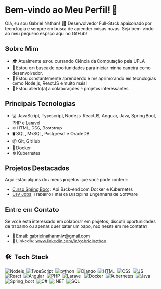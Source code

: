 # Bem-vindo ao Meu Perfil! 👋

Olá, eu sou Gabriel Nathan! 👨‍💻 Desenvolvedor Full-Stack apaixonado por tecnologia e sempre em busca de aprender coisas novas. Seja bem-vindo ao meu pequeno espaço aqui no GitHub! 

## Sobre Mim

- 🎓 Atualmente estou cursando Ciência da Computação pela UFLA.
- 💼 Estou em busca de oportunidades para iniciar minha carreira como desenvolvedor.
- 🌱 Estou constantemente aprendendo e me aprimorando em tecnologias como Node.js, ReactJS e muito mais!
- 🤝 Estou aberto(a) a colaborações e projetos interessantes.

## Principais Tecnologias

- 💻 JavaScript, Typescript, Node.js, ReactJS, Angular, Java, Spring Boot, PHP e Laravel
- 🌐 HTML, CSS, Bootstrap
- 🛢️ SQL, MySQL, Postgresql e OracleDB
- 📦 Git, GitHub
- 🐳 Docker
- ☸ Kubernetes

## Projetos Destacados

Aqui estão alguns dos meus projetos que você pode conferir:

- [Curso Spring Boot](https://github.com/GabrielNathan12/Curso-Java-Rocketseat) : Api Back-end com Docker e Kubernetes
- [Dev Jobs](https://github.com/vitormeloa/gcc188-devjobs): Trabalho Final da Disciplina Engenharia de Software

## Entre em Contato

Se você está interessado em colaborar em projetos, discutir oportunidades de trabalho ou apenas quer bater um papo, não hesite em me contatar!

- 📧 Email: gabrielnathanmiw@gmail.com
- 💼 LinkedIn: www.linkedin.com/in/gabrielnathan

## 🛠 &nbsp;Tech Stack

![Nodejs](https://img.shields.io/badge/-Node-05122A?style=flat&logo=Node.js)&nbsp;
![TypeScript](https://img.shields.io/badge/-TypeScript-05122A?style=flat&logo=TypeScript)&nbsp;
![python](https://img.shields.io/badge/-Python-05122A?style=flat&logo=Python)&nbsp;
![Django](https://img.shields.io/badge/-Django-05122A?style=flat&logo=Django)&nbsp;
![HTML](https://img.shields.io/badge/-HTML-05122A?style=flat&logo=HTML5)&nbsp;
![CSS](https://img.shields.io/badge/-CSS-05122A?style=flat&logo=CSS3&logoColor=1572B6)&nbsp;
![JS](https://img.shields.io/badge/-JavaScript-05122A?style=flat&logo=javascript)&nbsp;
![React](https://img.shields.io/badge/-React-05122A?style=flat&logo=React)&nbsp;
![Angular](https://img.shields.io/badge/-Angular-05122A?style=flat&logo=Angular)&nbsp;
![PHP](https://img.shields.io/badge/-PHP-05122A?style=flat&logo=PHP)&nbsp;
![Laravel](https://img.shields.io/badge/-Laravel-05122A?style=flat&logo=Laravel)&nbsp;
![Docker](https://img.shields.io/badge/-Docker-05122A?style=flat&logo=Docker)&nbsp;
![Kubernetes](https://img.shields.io/badge/-Kubernetes-05122A?style=flat&logo=Kubernetes)&nbsp;
![Java](https://img.shields.io/badge/-Java-05122A?style=flat&logo=java)&nbsp;
![Spring_boot](https://img.shields.io/badge/-Spring_boot-05122A?style=flat&logo=springboot)&nbsp;
![C#](https://img.shields.io/badge/-C%23-05122A?style=flat&logo=c-sharp)&nbsp;
![.NET](https://img.shields.io/badge/-.NET-05122A?style=flat&logo=.net)&nbsp;
![SQL](https://img.shields.io/badge/-SQL-05122A?style=flat&logo=sql)&nbsp;






